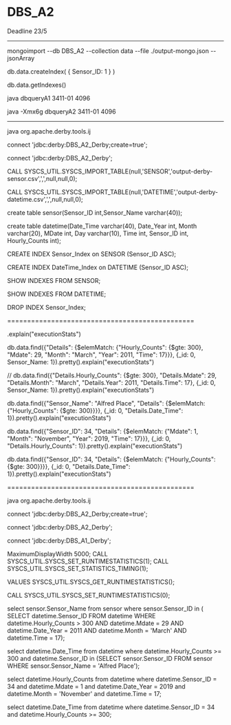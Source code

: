 # DBS_A2
Deadline 23/5

----------------------------------

mongoimport --db DBS_A2 --collection data --file ./output-mongo.json --jsonArray

db.data.createIndex( { Sensor_ID: 1 } )

db.data.getIndexes()

java dbqueryA1 3411-01 4096

java -Xmx6g dbqueryA2 3411-01 4096

----------------------------------

java org.apache.derby.tools.ij

connect 'jdbc:derby:DBS_A2_Derby;create=true';

connect 'jdbc:derby:DBS_A2_Derby';

CALL SYSCS_UTIL.SYSCS_IMPORT_TABLE(null,'SENSOR','output-derby-sensor.csv',',',null,null,0);

CALL SYSCS_UTIL.SYSCS_IMPORT_TABLE(null,'DATETIME','output-derby-datetime.csv',',',null,null,0);

create table sensor(Sensor_ID int,Sensor_Name varchar(40));

create table datetime(Date_Time varchar(40), Date_Year int, Month varchar(20), MDate int, Day varchar(10), Time int, Sensor_ID int, Hourly_Counts int);

CREATE INDEX Sensor_Index on SENSOR (Sensor_ID ASC);

CREATE INDEX DateTime_Index on DATETIME (Sensor_ID ASC);

SHOW INDEXES FROM SENSOR;

SHOW INDEXES FROM DATETIME;

DROP INDEX Sensor_Index;

===============================================

.explain("executionStats")

db.data.find({"Details": {$elemMatch: {"Hourly_Counts": {$gte: 300}, "Mdate": 29, "Month": "March", "Year": 2011, "Time": 17}}}, {_id: 0, Sensor_Name: 1}).pretty().explain("executionStats")

// db.data.find({"Details.Hourly_Counts": {$gte: 300}, "Details.Mdate": 29, "Details.Month": "March", "Details.Year": 2011, "Details.Time": 17}, {_id: 0, Sensor_Name: 1}).pretty().explain("executionStats")

db.data.find({"Sensor_Name": "Alfred Place", "Details": {$elemMatch: {"Hourly_Counts": {$gte: 300}}}}, {_id: 0, "Details.Date_Time": 1}).pretty().explain("executionStats")

db.data.find({"Sensor_ID": 34, "Details": {$elemMatch: {"Mdate": 1, "Month": "November", "Year": 2019, "Time": 17}}}, {_id: 0, "Details.Hourly_Counts": 1}).pretty().explain("executionStats")

db.data.find({"Sensor_ID": 34, "Details": {$elemMatch: {"Hourly_Counts": {$gte: 300}}}}, {_id: 0, "Details.Date_Time": 1}).pretty().explain("executionStats")

===============================================

java org.apache.derby.tools.ij

connect 'jdbc:derby:DBS_A2_Derby;create=true';

connect 'jdbc:derby:DBS_A2_Derby';

connect 'jdbc:derby:DBS_A1_Derby';

MaximumDisplayWidth 5000;
CALL SYSCS_UTIL.SYSCS_SET_RUNTIMESTATISTICS(1);
CALL SYSCS_UTIL.SYSCS_SET_STATISTICS_TIMING(1);

VALUES SYSCS_UTIL.SYSCS_GET_RUNTIMESTATISTICS();

CALL SYSCS_UTIL.SYSCS_SET_RUNTIMESTATISTICS(0);

select sensor.Sensor_Name from sensor where sensor.Sensor_ID in ( SELECT datetime.Sensor_ID FROM datetime WHERE datetime.Hourly_Counts > 300 AND datetime.Mdate = 29 AND datetime.Date_Year = 2011 AND datetime.Month = 'March' AND datetime.Time = 17);

select datetime.Date_Time from datetime where datetime.Hourly_Counts >= 300 and datetime.Sensor_ID in (SELECT sensor.Sensor_ID FROM sensor WHERE sensor.Sensor_Name = 'Alfred Place');

select datetime.Hourly_Counts from datetime where datetime.Sensor_ID = 34 and datetime.Mdate = 1 and datetime.Date_Year = 2019 and datetime.Month = 'November' and datetime.Time = 17;

select datetime.Date_Time from datetime where datetime.Sensor_ID = 34 and datetime.Hourly_Counts >= 300;
